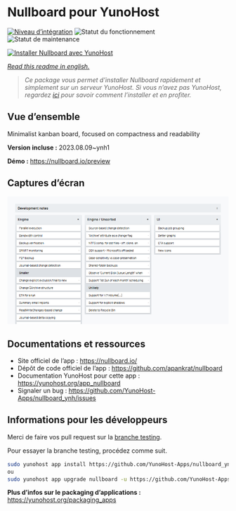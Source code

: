 <!--
N.B.: This README was automatically generated by https://github.com/YunoHost/apps/tree/master/tools/README-generator
It shall NOT be edited by hand.
-->

# Nullboard pour YunoHost

[![Niveau d’intégration](https://dash.yunohost.org/integration/nullboard.svg)](https://dash.yunohost.org/appci/app/nullboard) ![Statut du fonctionnement](https://ci-apps.yunohost.org/ci/badges/nullboard.status.svg) ![Statut de maintenance](https://ci-apps.yunohost.org/ci/badges/nullboard.maintain.svg)

[![Installer Nullboard avec YunoHost](https://install-app.yunohost.org/install-with-yunohost.svg)](https://install-app.yunohost.org/?app=nullboard)

*[Read this readme in english.](./README.md)*

> *Ce package vous permet d’installer Nullboard rapidement et simplement sur un serveur YunoHost.
Si vous n’avez pas YunoHost, regardez [ici](https://yunohost.org/#/install) pour savoir comment l’installer et en profiter.*

## Vue d’ensemble

Minimalist kanban board, focused on compactness and readability

**Version incluse :** 2023.08.09~ynh1

**Démo :** https://nullboard.io/preview

## Captures d’écran

![Capture d’écran de Nullboard](./doc/screenshots/screenshot.png)

## Documentations et ressources

* Site officiel de l’app : <https://nullboard.io/>
* Dépôt de code officiel de l’app : <https://github.com/apankrat/nullboard>
* Documentation YunoHost pour cette app : <https://yunohost.org/app_nullboard>
* Signaler un bug : <https://github.com/YunoHost-Apps/nullboard_ynh/issues>

## Informations pour les développeurs

Merci de faire vos pull request sur la [branche testing](https://github.com/YunoHost-Apps/nullboard_ynh/tree/testing).

Pour essayer la branche testing, procédez comme suit.

``` bash
sudo yunohost app install https://github.com/YunoHost-Apps/nullboard_ynh/tree/testing --debug
ou
sudo yunohost app upgrade nullboard -u https://github.com/YunoHost-Apps/nullboard_ynh/tree/testing --debug
```

**Plus d’infos sur le packaging d’applications :** <https://yunohost.org/packaging_apps>
